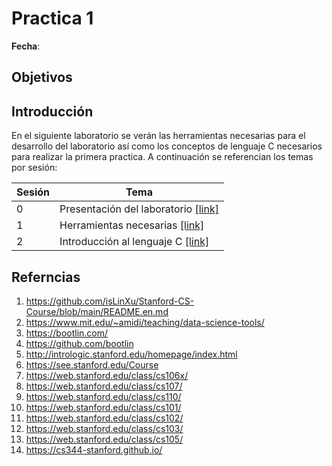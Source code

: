 # Practica 1

**Fecha**: 


## Objetivos

## Introducción

En el siguiente laboratorio se verán las herramientas necesarias para el desarrollo del laboratorio así como los conceptos de lenguaje C necesarios para realizar la primera practica. A continuación se referencian los temas por sesión:

|Sesión|Tema|
|---|---|
|0|Presentación del laboratorio [[link]](sesion-0/presentacion-laboratorio.md)|
|1|Herramientas necesarias [[link]](sesion-1/sesion1.md)|
|2|Introducción al lenguaje C [[link]](sesion-2/sesion2.md)|

## Referncias

1. https://github.com/isLinXu/Stanford-CS-Course/blob/main/README.en.md
2. https://www.mit.edu/~amidi/teaching/data-science-tools/
3. https://bootlin.com/
4. https://github.com/bootlin
5. http://intrologic.stanford.edu/homepage/index.html
6. https://see.stanford.edu/Course
7. https://web.stanford.edu/class/cs106x/
8. https://web.stanford.edu/class/cs107/
9. https://web.stanford.edu/class/cs110/
10. https://web.stanford.edu/class/cs101/
11. https://web.stanford.edu/class/cs102/
12. https://web.stanford.edu/class/cs103/
13. https://web.stanford.edu/class/cs105/
14. https://cs344-stanford.github.io/



